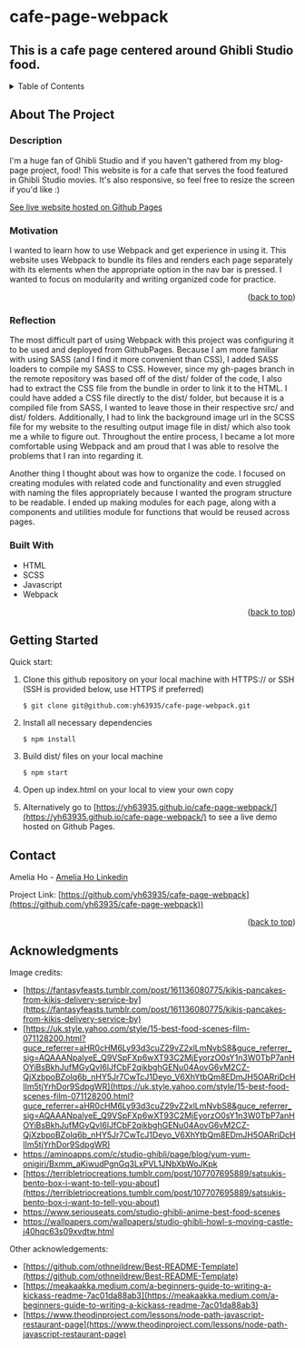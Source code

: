 <a name="readme-top"></a>
# cafe-page-webpack
## This is a cafe page centered around Ghibli Studio food. 

<!-- TABLE OF CONTENTS -->
<details>
  <summary>Table of Contents</summary>
  <ol>
    <li>
      <a href="#about-the-project">About The Project</a>
      <ul>
        <li><a href="#motivation">Motivation</a></li>
        <li><a href="#reflection">Reflection</a></li>
        <li><a href="#built-with">Built With</a></li>
      </ul>
    </li>
    <li><a href="#getting-started">Getting Started</a></li>
    <li><a href="#contact">Contact</a></li>
    <li><a href="#acknowledgments">Acknowledgments</a></li>
  </ol>
</details>


<!-- ABOUT THE PROJECT -->
## About The Project

### Description
I'm a huge fan of Ghibli Studio and if you haven't gathered from my blog-page project, food! This website is for a cafe that serves the food featured in Ghibli Studio movies. It's also responsive, so feel free to resize the screen if you'd like :) 

[See live website hosted on Github Pages](https://yh63935.github.io/cafe-page-webpack/) 

### Motivation
I wanted to learn how to use Webpack and get experience in using it. This website uses Webpack to bundle its files and renders each page separately with its elements when the appropriate option in the nav bar is pressed. I wanted to focus on modularity and writing organized code for practice. 

<p align="right">(<a href="#readme-top">back to top</a>)</p>

### Reflection
The most difficult part of using Webpack with this project was configuring it to be used and deployed from GithubPages. Because I am more familiar with using SASS (and I find it more convenient than CSS), I added SASS loaders to compile my SASS to CSS. However, since my gh-pages branch in the remote repository was based off of the dist/ folder of the code, I also had to extract the CSS file from the bundle in order to link it to the HTML. I could have added a CSS file directly to the dist/ folder, but because it is a compiled file from SASS, I wanted to leave those in their respective src/ and dist/ folders. Additionally, I had to link the background image url in the SCSS file for my website to the resulting output image file in dist/ which also took me a while to figure out. Throughout the entire process, I became a lot more comfortable using Webpack and am proud that I was able to resolve the problems that I ran into regarding it. 

Another thing I thought about was how to organize the code. I focused on creating modules with related code and functionality and even struggled with naming the files appropriately because I wanted the program structure to be readable. I ended up making modules for each page, along with a components and utilities module for functions that would be reused across pages. 

### Built With

* HTML
* SCSS
* Javascript
* Webpack
<p align="right">(<a href="#readme-top">back to top</a>)</p>

<!-- GETTING STARTED -->
## Getting Started

Quick start:

1. Clone this github repository on your local machine with HTTPS:// or SSH (SSH is provided below, use HTTPS if preferred)

   ```$ git clone git@github.com:yh63935/cafe-page-webpack.git```

2. Install all necessary dependencies

   ```$ npm install```

3. Build dist/ files on your local machine

   ```$ npm start```

4. Open up index.html on your local to view your own copy

5. Alternatively go to [https://yh63935.github.io/cafe-page-webpack/](https://yh63935.github.io/cafe-page-webpack/) to see a live demo hosted on Github Pages.

<!-- CONTACT -->
## Contact

Amelia Ho - [Amelia Ho Linkedin](https://www.linkedin.com/in/ameliahoyp/)

Project Link: [https://github.com/yh63935/cafe-page-webpack](https://github.com/yh63935/cafe-page-webpack))

<p align="right">(<a href="#readme-top">back to top</a>)</p>


<!-- ACKNOWLEDGMENTS -->
## Acknowledgments
Image credits: 

* [https://fantasyfeasts.tumblr.com/post/161136080775/kikis-pancakes-from-kikis-delivery-service-by](https://fantasyfeasts.tumblr.com/post/161136080775/kikis-pancakes-from-kikis-delivery-service-by)
* [https://uk.style.yahoo.com/style/15-best-food-scenes-film-071128200.html?guce_referrer=aHR0cHM6Ly93d3cuZ29vZ2xlLmNvbS8&guce_referrer_sig=AQAAANpalyeE_Q9VSpFXp6wXT93C2MjEyorzO0sY1n3W0TbP7anHOYiBsBkhJufMGyQvI6lJfCbF2qikbghGENu04AovG6vM2CZ-QjXzbpoBZoIq6b_nHY5Jr7CwTcJ1Deyo_V6XhYtbQm8EDmJH5OARriDcHlIm5tjYrhDor9SdpgWR](https://uk.style.yahoo.com/style/15-best-food-scenes-film-071128200.html?guce_referrer=aHR0cHM6Ly93d3cuZ29vZ2xlLmNvbS8&guce_referrer_sig=AQAAANpalyeE_Q9VSpFXp6wXT93C2MjEyorzO0sY1n3W0TbP7anHOYiBsBkhJufMGyQvI6lJfCbF2qikbghGENu04AovG6vM2CZ-QjXzbpoBZoIq6b_nHY5Jr7CwTcJ1Deyo_V6XhYtbQm8EDmJH5OARriDcHlIm5tjYrhDor9SdpgWR)
* [https://aminoapps.com/c/studio-ghibli/page/blog/yum-yum-onigiri/Bxmm_aKiwudPgnGq3LxPVL1JNbXbWoJKpk
](https://aminoapps.com/c/studio-ghibli/page/blog/yum-yum-onigiri/Bxmm_aKiwudPgnGq3LxPVL1JNbXbWoJKpk
)
* [https://terribletriocreations.tumblr.com/post/107707695889/satsukis-bento-box-i-want-to-tell-you-about](https://terribletriocreations.tumblr.com/post/107707695889/satsukis-bento-box-i-want-to-tell-you-about)
* [https://www.seriouseats.com/studio-ghibli-anime-best-food-scenes
](https://www.seriouseats.com/studio-ghibli-anime-best-food-scenes
)
* [https://wallpapers.com/wallpapers/studio-ghibli-howl-s-moving-castle-j40hqc63s09xvdtw.html
](https://wallpapers.com/wallpapers/studio-ghibli-howl-s-moving-castle-j40hqc63s09xvdtw.html
)


Other acknowledgements:
* [https://github.com/othneildrew/Best-README-Template](https://github.com/othneildrew/Best-README-Template)
* [https://meakaakka.medium.com/a-beginners-guide-to-writing-a-kickass-readme-7ac01da88ab3](https://meakaakka.medium.com/a-beginners-guide-to-writing-a-kickass-readme-7ac01da88ab3)
* [https://www.theodinproject.com/lessons/node-path-javascript-restaurant-page](https://www.theodinproject.com/lessons/node-path-javascript-restaurant-page)









